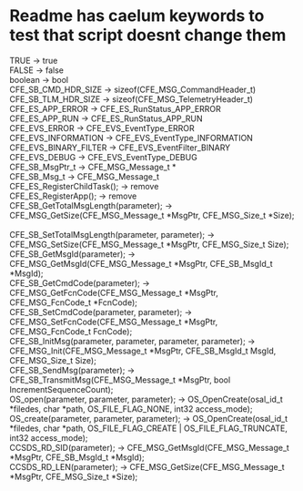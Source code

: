 # Readme has caelum keywords to test that script doesnt change them

TRUE -> true<br/>
FALSE -> false<br/>
boolean -> bool<br/>
CFE_SB_CMD_HDR_SIZE -> sizeof(CFE_MSG_CommandHeader_t)<br/>
CFE_SB_TLM_HDR_SIZE -> sizeof(CFE_MSG_TelemetryHeader_t)<br/>
CFE_ES_APP_ERROR -> CFE_ES_RunStatus_APP_ERROR<br/>
CFE_ES_APP_RUN -> CFE_ES_RunStatus_APP_RUN<br/>
CFE_EVS_ERROR -> CFE_EVS_EventType_ERROR<br/>
CFE_EVS_INFORMATION -> CFE_EVS_EventType_INFORMATION<br/>
CFE_EVS_BINARY_FILTER -> CFE_EVS_EventFilter_BINARY<br/>
CFE_EVS_DEBUG -> CFE_EVS_EventType_DEBUG<br/>
CFE_SB_MsgPtr_t -> CFE_MSG_Message_t *<br/>
CFE_SB_Msg_t -> CFE_MSG_Message_t<br/>
CFE_ES_RegisterChildTask(); -> remove<br/>
CFE_ES_RegisterApp(); -> remove<br/>
CFE_SB_GetTotalMsgLength(parameter); -> CFE_MSG_GetSize(CFE_MSG_Message_t *MsgPtr, CFE_MSG_Size_t *Size);<br/>                  
CFE_SB_SetTotalMsgLength(parameter, parameter); -> CFE_MSG_SetSize(CFE_MSG_Message_t *MsgPtr, CFE_MSG_Size_t Size);<br/>
CFE_SB_GetMsgId(parameter); -> CFE_MSG_GetMsgId(CFE_MSG_Message_t *MsgPtr, CFE_SB_MsgId_t *MsgId);<br/>
CFE_SB_GetCmdCode(parameter); -> CFE_MSG_GetFcnCode(CFE_MSG_Message_t *MsgPtr, CFE_MSG_FcnCode_t *FcnCode);<br/>
CFE_SB_SetCmdCode(parameter, parameter); -> CFE_MSG_SetFcnCode(CFE_MSG_Message_t *MsgPtr, CFE_MSG_FcnCode_t FcnCode);<br/>
CFE_SB_InitMsg(parameter, parameter, parameter, parameter); -> CFE_MSG_Init(CFE_MSG_Message_t *MsgPtr, CFE_SB_MsgId_t MsgId, CFE_MSG_Size_t Size);<br/>
CFE_SB_SendMsg(parameter); -> CFE_SB_TransmitMsg(CFE_MSG_Message_t *MsgPtr, bool IncrementSequenceCount);<br/>
OS_open(parameter, parameter, parameter); -> OS_OpenCreate(osal_id_t *filedes, char *path, OS_FILE_FLAG_NONE, int32 access_mode);<br/>
OS_create(parameter, parameter, parameter); -> OS_OpenCreate(osal_id_t *filedes, char *path, OS_FILE_FLAG_CREATE | OS_FILE_FLAG_TRUNCATE, int32 access_mode);<br/>
CCSDS_RD_SID(parameter); -> CFE_MSG_GetMsgId(CFE_MSG_Message_t *MsgPtr, CFE_SB_MsgId_t *MsgId);<br/>
CCSDS_RD_LEN(parameter); -> CFE_MSG_GetSize(CFE_MSG_Message_t *MsgPtr, CFE_MSG_Size_t *Size);<br/>
